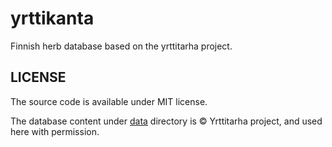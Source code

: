 # yrttikanta
Finnish herb database based on the yrttitarha project.

## LICENSE
The source code is available under MIT license.

The database content under [data](data) directory is © Yrttitarha project, and used here with permission.
